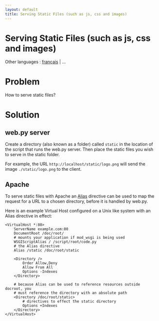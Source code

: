 ```yaml
---
layout: default
title: Serving Static Files (such as js, css and images)
---
```


# Serving Static Files (such as js, css and images)

Other languages : [français](/staticfiles.fr) | ...

# Problem

How to serve static files?

# Solution

## web.py server

Create a directory (also known as a folder) called <code>static</code> in the
location of the script that runs the web.py server. Then place the static
files you wish to serve in the static folder.

For example, the URL <code>http://localhost/static/logo.png</code> will send
the image <code>./static/logo.png</code> to the client.

## Apache

To serve static files with Apache an [Alias](http://httpd.apache.org/docs/2.2/mod/mod_alias.html#alias) directive can be used to map the request for a URL to a chosen directory, before it is handled by web.py.

Here is an example Virtual Host configured on a Unix like system with an Alias directive in effect:

    <VirtualHost *:80>
        ServerName example.com:80
        DocumentRoot /doc/root/
        # mounts your application if mod_wsgi is being used
        WSGIScriptAlias / /script/root/code.py
        # the Alias directive
        Alias /static /doc/root/static

        <Directory />
            Order Allow,Deny
            Allow From All
            Options -Indexes
        </Directory>

        # because Alias can be used to reference resources outside docroot, you
        # must reference the directory with an absolute path
        <Directory /doc/root/static>
            # directives to effect the static directory
            Options +Indexes
        </Directory>
    </VirtualHost>
